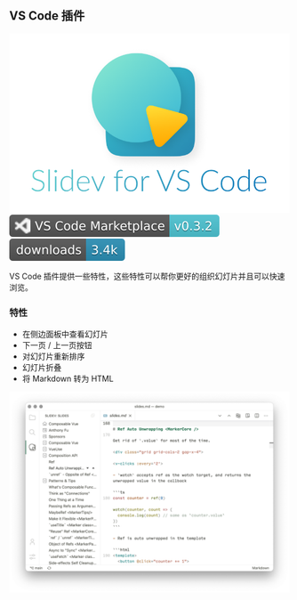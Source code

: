 <!-- order:10 -->
## VS Code 插件

[![Slidev](slidev_jc_img/logo-for-vscode.png)](https://github.com/slidevjs/slidev)
[![Visual Studio Marketplace Version](slidev_jc_img/antfu.slidev-20210708152816626.svg)](https://marketplace.visualstudio.com/items?itemName=antfu.slidev)  [![Visual Studio Marketplace Downloads](slidev_jc_img/antfu.slidev.svg)](https://marketplace.visualstudio.com/items?itemName=antfu.slidev)

VS Code 插件提供一些特性，这些特性可以帮你更好的组织幻灯片并且可以快速浏览。

### 特性

- 在侧边面板中查看幻灯片
- 下一页 / 上一页按钮
- 对幻灯片重新排序
- 幻灯片折叠
- 将 Markdown 转为 HTML

![img](slidev_jc_img/116809994-cc2caa00-ab73-11eb-879f-60585747c3c9.png)
